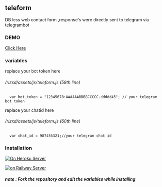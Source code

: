 ## teleform
DB less web contact form ,response's were directly sent to telegram via telegrambot
### DEMO
[Click Here](https://teleform.up.railway.app/)

### variables

replace your bot token here 

###### /rizxd/assets/js/teleform.js (59th line)

      var bot_token = "12345678:AAAAAABBBBCCCCC-ddddd45"; // your telegram bot token
      
replace your chatid here

###### /rizxd/assets/js/teleform.js (60th line)

      var chat_id = 987456321;//your telegram chat id

### Installation

[![On Heroku Server](https://img.shields.io/badge/heroku-%23430098.svg?style=for-the-badge&logo=heroku&logoColor=white)](https://heroku.com/deploy?template=https://github.com/riz4d/teleform)

[![on Railway Server](https://railway.app/button.svg)](https://railway.app/new/template?template=https://github.com/riz4d/teleform)

##### note : Fork the repository and edit the variables while installing 
